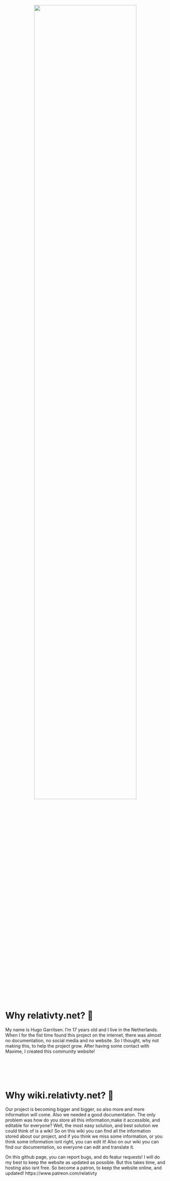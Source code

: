 
<h1 align="center">
  <br>
  <a href="https://www.relativty.net"><img src="https://github.com/AdmiraalHugo/relativty.net/blob/master/homepage.png" width="80%"></a>
</h1>

# Why relativty.net? 📖

<p> My name is Hugo Garritsen</a>.  I’m 17 years old and I live in the Netherlands. When I for the fist time found this project on the internet, there was almost no documentation, no social media and no website. So I thought, why not making this, to help the project grow. After having some contact with Maxime, I created this community website!

<h1 align="center">
  <br>
  <a href="https://github.com/AdmiraalHugo/relativty.net/blob/master/wiki.png" width="80%"></a>
</h1>

# Why wiki.relativty.net? 📖

<p> Our project is becoming bigger and bigger, so also more and more information will come. Also we needed a good documentation. The only problem was how do you store all this information,make it accessible, and editable for everyone? Well, the most easy solution, and best solution we could think of is a wiki! So on this wiki you can find all the information stored about our project, and if you think we miss some information, or you think some information isnt right, you can edit it! Also on our wiki you can find our documentation, so everyone can edit and translate it.</p>

<p> On this github page, you can report bugs, and do featur requests! I will do my best to keep the website as updated as possible. But this takes time, and hosting also isnt free. So become a patron, to keep the website online, and updated! https://www.patreon.com/relativty </p>

